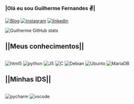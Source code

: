 ### <b>|Olá eu sou Guilherme Fernandes ✌|</b>
[![Blog](https://img.shields.io/website?label=Meucurriculo.com&style=for-the-badge&url=https://sujeitoprogramador.com )](https://teste.zoser.works/index.php/meu-curriculo1/)
[![instagram](https://img.shields.io/badge/Instagram-E4405F?style=for-the-badge&logo=instagram&logoColor=white)](https://www.instagram.com/guilhermehzf/)
[![linkedin](https://img.shields.io/badge/LinkedIn-0077B5?style=for-the-badge&logo=linkedin&logoColor=white)](https://www.linkedin.com/in/guilherme-henrique-fernandes-3593b5244/)

![Guilherme GitHub stats](https://github-readme-stats.vercel.app/api?username=Guilhermehzf&show_icons=true&theme=tokyonightmerko)

## <b>||Meus conhecimentos||</b>

<div style="display: inline_block"><br/>
  <img aling="center" alt="html5"src="https://img.shields.io/badge/HTML5-E34F26?style=for-the-badge&logo=html5&logoColor=white"/>
  <img aling="center" alt="python"src="https://img.shields.io/badge/Python-3776AB?style=for-the-badge&logo=python&logoColor=white"/>
  <img aling="center" alt="JS"src="https://img.shields.io/badge/JavaScript-F7DF1E?style=for-the-badge&logo=javascript&logoColor=black"/>
  <img aling="center" alt="C"src="https://img.shields.io/badge/C-00599C?style=for-the-badge&logo=c&logoColor=white"/>
  <img aling="center" alt="Debian"src="https://img.shields.io/badge/Debian-A81D33?style=for-the-badge&logo=debian&logoColor=white"/>
  <img aling="center" alt="Ubunto"src="https://img.shields.io/badge/Ubuntu-E95420?style=for-the-badge&logo=ubuntu&logoColor=white"/>
  <img aling="center" alt="MariaDB"src="https://img.shields.io/badge/MariaDB-003545?style=for-the-badge&logo=mariadb&logoColor=white"/>
</div>

## <b>||Minhas IDS||</b>
<div style="display: inline_block"><br/>
  <img aling="center" alt="pycharm"src="https://img.shields.io/badge/PyCharm-000000.svg?&style=for-the-badge&logo=PyCharm&logoColor=white"/>
  <img aling="center" alt="vscode"src="https://img.shields.io/badge/Visual_Studio_Code-0078D4?style=for-the-badge&logo=visual%20studio%20code&logoColor=white">
  
  
</div>

